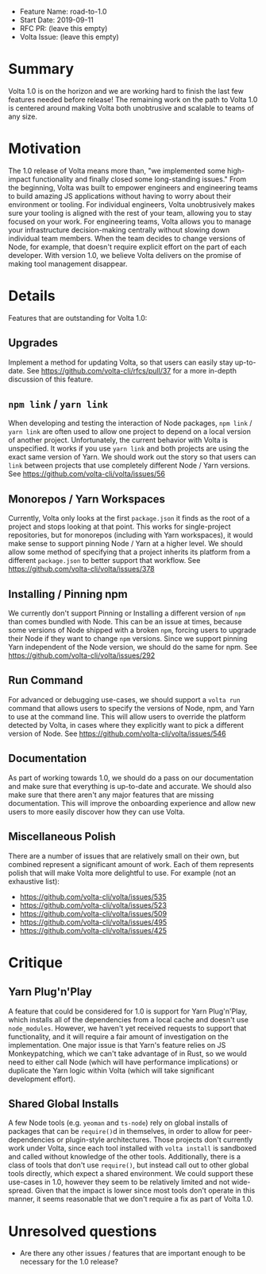 - Feature Name: road-to-1.0
- Start Date: 2019-09-11
- RFC PR: (leave this empty)
- Volta Issue: (leave this empty)

# Summary
[summary]: #summary

Volta 1.0 is on the horizon and we are working hard to finish the last few features needed before release! The remaining work on the path to Volta 1.0 is centered around making Volta both unobtrusive and scalable to teams of any size.

# Motivation
[motivation]: #motivation

The 1.0 release of Volta means more than, "we implemented some high-impact functionality and finally closed some long-standing issues." From the beginning, Volta was built to empower engineers and engineering teams to build amazing JS applications without having to worry about their environment or tooling. For individual engineers, Volta unobtrusively makes sure your tooling is aligned with the rest of your team, allowing you to stay focused on your work. For engineering teams, Volta allows you to manage your infrastructure decision-making centrally without slowing down individual team members. When the team decides to change versions of Node, for example, that doesn't require explicit effort on the part of each developer. With version 1.0, we believe Volta delivers on the promise of making tool management disappear.

# Details
[details]: #details

Features that are outstanding for Volta 1.0:

## Upgrades

Implement a method for updating Volta, so that users can easily stay up-to-date. See https://github.com/volta-cli/rfcs/pull/37 for a more in-depth discussion of this feature.

## `npm link` / `yarn link`

When developing and testing the interaction of Node packages, `npm link` / `yarn link` are often used to allow one project to depend on a local version of another project. Unfortunately, the current behavior with Volta is unspecified. It works if you use `yarn link` and both projects are using the exact same version of Yarn. We should work out the story so that users can `link` between projects that use completely different Node / Yarn versions. See https://github.com/volta-cli/volta/issues/56

## Monorepos / Yarn Workspaces

Currently, Volta only looks at the first `package.json` it finds as the root of a project and stops looking at that point. This works for single-project repositories, but for monorepos (including with Yarn workspaces), it would make sense to support pinning Node / Yarn at a higher level. We should allow some method of specifying that a project inherits its platform from a different `package.json` to better support that workflow. See https://github.com/volta-cli/volta/issues/378

## Installing / Pinning npm

We currently don't support Pinning or Installing a different version of `npm` than comes bundled with Node. This can be an issue at times, because some versions of Node shipped with a broken `npm`, forcing users to upgrade their Node if they want to change `npm` versions. Since we support pinning Yarn independent of the Node version, we should do the same for npm. See https://github.com/volta-cli/volta/issues/292

## Run Command

For advanced or debugging use-cases, we should support a `volta run` command that allows users to specify the versions of Node, npm, and Yarn to use at the command line. This will allow users to override the platform detected by Volta, in cases where they explicitly want to pick a different version of Node. See https://github.com/volta-cli/volta/issues/546

## Documentation

As part of working towards 1.0, we should do a pass on our documentation and make sure that everything is up-to-date and accurate. We should also make sure that there aren't any major features that are missing documentation. This will improve the onboarding experience and allow new users to more easily discover how they can use Volta.

## Miscellaneous Polish

There are a number of issues that are relatively small on their own, but combined represent a significant amount of work. Each of them represents polish that will make Volta more delightful to use. For example (not an exhaustive list):

* https://github.com/volta-cli/volta/issues/535
* https://github.com/volta-cli/volta/issues/523
* https://github.com/volta-cli/volta/issues/509
* https://github.com/volta-cli/volta/issues/495
* https://github.com/volta-cli/volta/issues/425

# Critique
[critique]: #critique

## Yarn Plug'n'Play

A feature that could be considered for 1.0 is support for Yarn Plug'n'Play, which installs all of the dependencies from a local cache and doesn't use `node_modules`. However, we haven't yet received requests to support that functionality, and it will require a fair amount of investigation on the implementation. One major issue is that Yarn's feature relies on JS Monkeypatching, which we can't take advantage of in Rust, so we would need to either call Node (which will have performance implications) or duplicate the Yarn logic within Volta (which will take significant development effort).

## Shared Global Installs

A few Node tools (e.g. `yeoman` and `ts-node`) rely on global installs of packages that can be `require()`d in themselves, in order to allow for peer-dependencies or plugin-style architectures. Those projects don't currently work under Volta, since each tool installed with `volta install` is sandboxed and called without knowledge of the other tools. Additionally, there is a class of tools that don't use `require()`, but instead call out to other global tools directly, which expect a shared environment. We could support these use-cases in 1.0, however they seem to be relatively limited and not wide-spread. Given that the impact is lower since most tools don't operate in this manner, it seems reasonable that we don't require a fix as part of Volta 1.0.

# Unresolved questions
[unresolved]: #unresolved-questions

- Are there any other issues / features that are important enough to be necessary for the 1.0 release?

